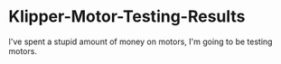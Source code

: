 # Klipper-Motor-Testing-Results
I've spent a stupid amount of money on motors, I'm going to be testing motors. 
